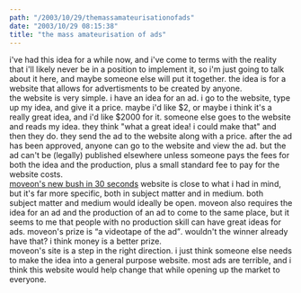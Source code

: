 ```yaml
---
path: "/2003/10/29/themassamateurisationofads" 
date: "2003/10/29 08:15:38" 
title: "the mass amateurisation of ads" 
---
```

i've had this idea for a while now, and i've come to terms with the reality that i'll likely never be in a position to implement it, so i'm just going to talk about it here, and maybe someone else will put it together. the idea is for a website that allows for advertisments to be created by anyone.<br>the website is very simple. i have an idea for an ad. i go to the website, type up my idea, and give it a price. maybe i'd like $2, or maybe i think it's a really great idea, and i'd like $2000 for it. someone else goes to the website and reads my idea. they think "what a great idea! i could make that" and then they do. they send the ad to the website along with a price. after the ad has been approved, anyone can go to the website and view the ad. but the ad can't be (legally) published elsewhere unless someone pays the fees for both the idea and the production, plus a small standard fee to pay for the website costs.<br><a href="http://www.bushin30seconds.org/">moveon's new bush in 30 seconds</a> website is close to what i had in mind, but it's far more specific, both in subject matter and in medium. both subject matter and medium would ideally be open. moveon also requires the idea for an ad and the production of an ad to come to the same place, but it seems to me that people with no production skill can have great ideas for ads. moveon's prize is <q>a videotape of the ad</q>. wouldn't the winner already have that? i think money is a better prize.<br>moveon's site is a step in the right direction. i just think someone else needs to make the idea into a general purpose website. most ads are terrible, and i think this website would help change that while opening up the market to everyone.